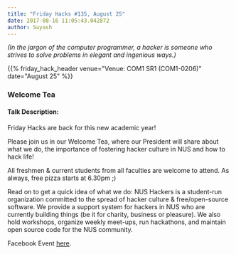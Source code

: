 ```yaml
---
title: "Friday Hacks #135, August 25"
date: 2017-08-16 11:05:43.042872
author: Suyash
---
```


<em>(In the jargon of the computer programmer, a hacker is someone who strives to solve problems in elegant and ingenious ways.)</em>

{{% friday_hack_header venue="Venue: COM1 SR1 (COM1-0206)" date="August 25" %}}

### Welcome Tea

#### Talk Description:

Friday Hacks are back for this new academic year!

Please join us in our Welcome Tea, where our President will share about what we do, the importance of fostering hacker culture in NUS and how to hack life!

All freshmen & current students from all faculties are welcome to attend. As always, free pizza starts at 6.30pm ;)

Read on to get a quick idea of what we do:
NUS Hackers is a student-run organization committed to the spread of hacker culture & free/open-source software. We provide a support system for hackers in NUS who are currently building things (be it for charity, business or pleasure). We also hold workshops, organize weekly meet-ups, run hackathons, and maintain open source code for the NUS community.

Facebook Event [here](https://www.facebook.com/events/761982187295684/).
